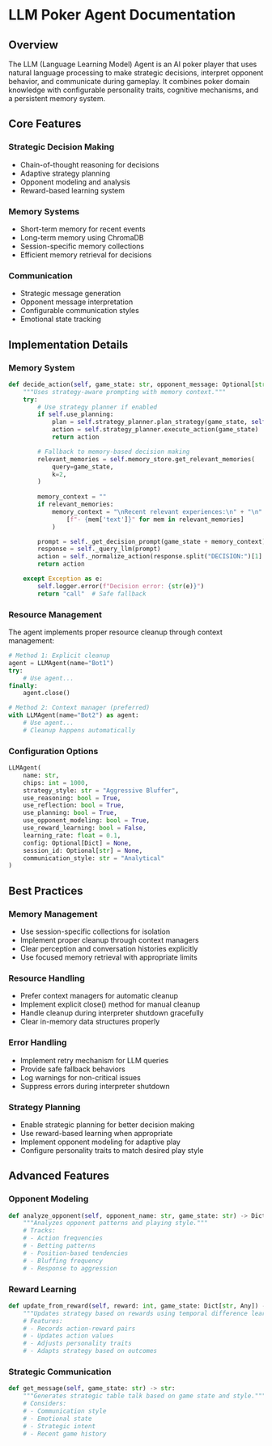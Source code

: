 # LLM Poker Agent Documentation

## Overview
The LLM (Language Learning Model) Agent is an AI poker player that uses natural language processing to make strategic decisions, interpret opponent behavior, and communicate during gameplay. It combines poker domain knowledge with configurable personality traits, cognitive mechanisms, and a persistent memory system.

## Core Features

### Strategic Decision Making
- Chain-of-thought reasoning for decisions
- Adaptive strategy planning
- Opponent modeling and analysis
- Reward-based learning system

### Memory Systems
- Short-term memory for recent events
- Long-term memory using ChromaDB
- Session-specific memory collections
- Efficient memory retrieval for decisions

### Communication
- Strategic message generation
- Opponent message interpretation
- Configurable communication styles
- Emotional state tracking

## Implementation Details

### Memory System
```python
def decide_action(self, game_state: str, opponent_message: Optional[str] = None) -> str:
    """Uses strategy-aware prompting with memory context."""
    try:
        # Use strategy planner if enabled
        if self.use_planning:
            plan = self.strategy_planner.plan_strategy(game_state, self.chips)
            action = self.strategy_planner.execute_action(game_state)
            return action

        # Fallback to memory-based decision making
        relevant_memories = self.memory_store.get_relevant_memories(
            query=game_state,
            k=2,
        )
        
        memory_context = ""
        if relevant_memories:
            memory_context = "\nRecent relevant experiences:\n" + "\n".join(
                [f"- {mem['text']}" for mem in relevant_memories]
            )

        prompt = self._get_decision_prompt(game_state + memory_context)
        response = self._query_llm(prompt)
        action = self._normalize_action(response.split("DECISION:")[1].strip())
        return action

    except Exception as e:
        self.logger.error(f"Decision error: {str(e)}")
        return "call"  # Safe fallback
```

### Resource Management
The agent implements proper resource cleanup through context management:

```python
# Method 1: Explicit cleanup
agent = LLMAgent(name="Bot1")
try:
    # Use agent...
finally:
    agent.close()

# Method 2: Context manager (preferred)
with LLMAgent(name="Bot2") as agent:
    # Use agent...
    # Cleanup happens automatically
```

### Configuration Options
```python
LLMAgent(
    name: str,
    chips: int = 1000,
    strategy_style: str = "Aggressive Bluffer",
    use_reasoning: bool = True,
    use_reflection: bool = True,
    use_planning: bool = True,
    use_opponent_modeling: bool = True,
    use_reward_learning: bool = False,
    learning_rate: float = 0.1,
    config: Optional[Dict] = None,
    session_id: Optional[str] = None,
    communication_style: str = "Analytical"
)
```

## Best Practices

### Memory Management
- Use session-specific collections for isolation
- Implement proper cleanup through context managers
- Clear perception and conversation histories explicitly
- Use focused memory retrieval with appropriate limits

### Resource Handling
- Prefer context managers for automatic cleanup
- Implement explicit close() method for manual cleanup
- Handle cleanup during interpreter shutdown gracefully
- Clear in-memory data structures properly

### Error Handling
- Implement retry mechanism for LLM queries
- Provide safe fallback behaviors
- Log warnings for non-critical issues
- Suppress errors during interpreter shutdown

### Strategy Planning
- Enable strategic planning for better decision making
- Use reward-based learning when appropriate
- Implement opponent modeling for adaptive play
- Configure personality traits to match desired play style

## Advanced Features

### Opponent Modeling
```python
def analyze_opponent(self, opponent_name: str, game_state: str) -> Dict[str, Any]:
    """Analyzes opponent patterns and playing style."""
    # Tracks:
    # - Action frequencies
    # - Betting patterns
    # - Position-based tendencies
    # - Bluffing frequency
    # - Response to aggression
```

### Reward Learning
```python
def update_from_reward(self, reward: int, game_state: Dict[str, Any]) -> None:
    """Updates strategy based on rewards using temporal difference learning."""
    # Features:
    # - Records action-reward pairs
    # - Updates action values
    # - Adjusts personality traits
    # - Adapts strategy based on outcomes
```

### Strategic Communication
```python
def get_message(self, game_state: str) -> str:
    """Generates strategic table talk based on game state and style."""
    # Considers:
    # - Communication style
    # - Emotional state
    # - Strategic intent
    # - Recent game history
```
